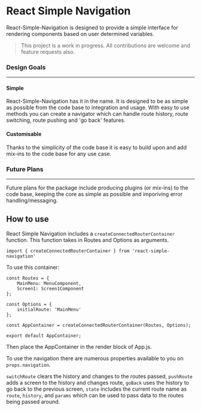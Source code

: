 # React Simple Navigation

React-Simple-Navigation is designed to provide a simple interface for rendering components based on user determined variables.

> This project is a work in progress. All contributions are welcome and feature requests also.

### Design Goals

---

#### Simple

React-Simple-Navigation has it in the name. It is designed to be as simple as possible from the code base to integration and usage. With easy to use methods you can create a navigator which can handle route history, route switching, route pushing and 'go back' features.

#### Customisable

Thanks to the simplicity of the code base it is easy to build upon and add mix-ins to the code base for any use case.

### Future Plans

---

Future plans for the package include producing plugins (or mix-ins) to the code base, keeping the core as simple as possible and imporiving error handling/messaging.

## How to use

React Simple Navigation includes a `createConnectedRouterContainer` function. This function takes in Routes and Options as arguments.

`import { createConnectedRouterContainer } from 'react-simple-navigation'`

To use this container:

```
const Routes = {
	MainMenu: MenuComponent,
	Screen1: Screen1Component
};

const Options = {
	initialRoute: 'MainMenu'
};

const AppContainer = createConnectedRouterContainer(Routes, Options);

export default AppContainer;
```

Then place the AppContainer in the render block of App.js.

To use the navigation there are numerous properties available to you on `props.navigation`.

`switchRoute` clears the history and changes to the routes passed,
`pushRoute` adds a screen to the history and changes route,
`goBack` uses the history to go back to the previous screen,
`state` includes the current route name as `route`, `history`, and `params` which can be used to pass data to the routes being passed around.
